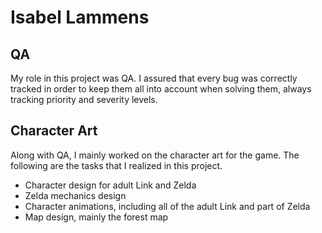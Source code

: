 # Isabel Lammens

## QA
My role in this project was QA. I assured that every bug was correctly tracked  in order to keep them all into account when solving them,
always tracking priority and severity levels.

## Character Art
Along with QA, I mainly worked on the character art for the game. The following are the tasks that I realized in this project.
- Character design for adult Link and Zelda
- Zelda mechanics design
- Character animations, including all of the adult Link and part of Zelda
- Map design, mainly the forest map

